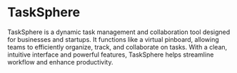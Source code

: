# TaskSphere
TaskSphere is a dynamic task management and collaboration tool designed for businesses and startups. It functions like a virtual pinboard, allowing teams to efficiently organize, track, and collaborate on tasks. With a clean, intuitive interface and powerful features, TaskSphere helps streamline workflow and enhance productivity.
